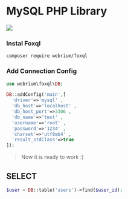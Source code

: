 # MySQL PHP Library
![](https://repository-images.githubusercontent.com/305963460/3f37a400-7c49-11eb-9bd8-2b04e15fdf19)

### Instal Foxql 
```
composer require webrium/foxql
```

### Add Connection Config
```PHP
use webrium\foxql\DB;

DB::addConfig('main',[
  'driver'=>'mysql' ,
  'db_host'=>'localhost' ,
  'db_host_port'=>3306 ,
  'db_name'=>'test' ,
  'username'=>'root' ,
  'password'=>'1234' ,
  'charset'=>'utf8mb4' ,
  'result_stdClass'=>true
]);
```

> Now it is ready to work :)

## SELECT

```PHP
$user = DB::table('users')->find($user_id);

```
